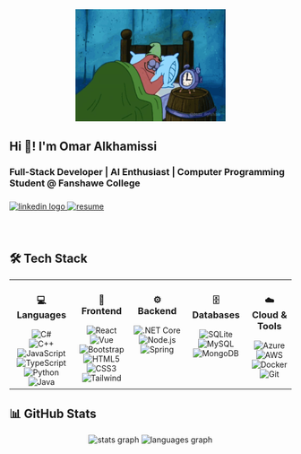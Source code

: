 <div align="center">
  <img src="./assets/patrick-star-3am.gif" height="200" alt="Patrick Star GIF"  />
</div>

###

<h2 align="left">Hi 👋! I'm Omar Alkhamissi</h2>

###

<h3 align="left">Full-Stack Developer | AI Enthusiast | Computer Programming Student @ Fanshawe College</h3>

###

<div align="left">
  <a href="https://www.linkedin.com/in/omar-alkhamissi" target="_blank">
    <img src="https://img.shields.io/static/v1?message=LinkedIn&logo=linkedin&label=&color=0077B5&logoColor=white&labelColor=&style=for-the-badge" height="35" alt="linkedin logo"  />
  </a>
  <a href="https://github.com/Omar-Alkhamissi/Omar-Alkhamissi/blob/main/Omar%20Alkhamissi's%20Resume.pdf" target="_blank">
    <img src="https://img.shields.io/static/v1?message=Resume&logo=&label=&color=FFFFFF&logoColor=black&labelColor=&style=for-the-badge" height="35" alt="resume"  />
  </a>
</div>

###

<br clear="both">

## 🛠️ Tech Stack

<table align="center">
<tr>
<td align="center" width="180" valign="top">

### 💻 Languages
<img src="https://cdn.jsdelivr.net/gh/devicons/devicon/icons/csharp/csharp-original.svg" height="40" alt="C#"  />
<br/>
<img src="https://cdn.jsdelivr.net/gh/devicons/devicon/icons/cplusplus/cplusplus-original.svg" height="40" alt="C++"  />
<img src="https://cdn.jsdelivr.net/gh/devicons/devicon/icons/javascript/javascript-original.svg" height="40" alt="JavaScript"  />
<br/>
<img src="https://cdn.jsdelivr.net/gh/devicons/devicon/icons/typescript/typescript-original.svg" height="40" alt="TypeScript"  />
<img src="https://cdn.jsdelivr.net/gh/devicons/devicon/icons/python/python-original.svg" height="40" alt="Python"  />
<img src="https://skillicons.dev/icons?i=java" height="40" alt="Java"  />

</td>

<td align="center" width="180" valign="top">

### 🎨 Frontend
<img src="https://cdn.jsdelivr.net/gh/devicons/devicon/icons/react/react-original.svg" height="40" alt="React"  />
<br/>
<img src="https://cdn.jsdelivr.net/gh/devicons/devicon/icons/vuejs/vuejs-original.svg" height="40" alt="Vue"  />
<img src="https://cdn.jsdelivr.net/gh/devicons/devicon/icons/bootstrap/bootstrap-original.svg" height="40" alt="Bootstrap"  />
<br/>
<img src="https://cdn.jsdelivr.net/gh/devicons/devicon/icons/html5/html5-original.svg" height="40" alt="HTML5"  />
<img src="https://cdn.jsdelivr.net/gh/devicons/devicon/icons/css3/css3-original.svg" height="40" alt="CSS3"  />
<img src="https://cdn.jsdelivr.net/gh/devicons/devicon/icons/tailwindcss/tailwindcss-original-wordmark.svg" height="40" alt="Tailwind"  />

</td>

<td align="center" width="180" valign="top">

### ⚙️ Backend
<img src="https://cdn.jsdelivr.net/gh/devicons/devicon/icons/dotnetcore/dotnetcore-original.svg" height="40" alt=".NET Core"  />
<br/>
<img src="https://cdn.jsdelivr.net/gh/devicons/devicon/icons/nodejs/nodejs-original.svg" height="40" alt="Node.js"  />
<img src="https://cdn.jsdelivr.net/gh/devicons/devicon/icons/spring/spring-original.svg" height="40" alt="Spring"  />

</td>

<td align="center" width="180" valign="top">

### 🗄️ Databases
<img src="https://skillicons.dev/icons?i=sqlite" height="40" alt="SQLite"  />
<br/>
<img src="https://cdn.jsdelivr.net/gh/devicons/devicon/icons/mysql/mysql-original.svg" height="40" alt="MySQL"  />
<img src="https://cdn.jsdelivr.net/gh/devicons/devicon/icons/mongodb/mongodb-original.svg" height="40" alt="MongoDB"  />

</td>

<td align="center" width="180" valign="top">

### ☁️ Cloud & Tools
<img src="https://cdn.jsdelivr.net/gh/devicons/devicon/icons/azure/azure-original.svg" height="40" alt="Azure"  />
<br/>
<img src="https://cdn.jsdelivr.net/gh/devicons/devicon/icons/amazonwebservices/amazonwebservices-line-wordmark.svg" height="40" alt="AWS"  />
<img src="https://cdn.jsdelivr.net/gh/devicons/devicon/icons/docker/docker-original.svg" height="40" alt="Docker"  />
<br/>
<img src="https://cdn.jsdelivr.net/gh/devicons/devicon/icons/git/git-original.svg" height="40" alt="Git"  />

</td>
</tr>
</table>

###

## 📊 GitHub Stats

<div align="center">
  <img src="https://github-readme-stats.vercel.app/api?username=Omar-Alkhamissi&hide_title=false&hide_rank=false&show_icons=true&include_all_commits=true&count_private=true&disable_animations=false&theme=dracula&locale=en&hide_border=false" height="150" alt="stats graph"  />
  <img src="https://github-readme-stats.vercel.app/api/top-langs?username=Omar-Alkhamissi&locale=en&hide_title=false&layout=compact&card_width=320&langs_count=5&theme=dracula&hide_border=false" height="150" alt="languages graph"  />
</div>

###
